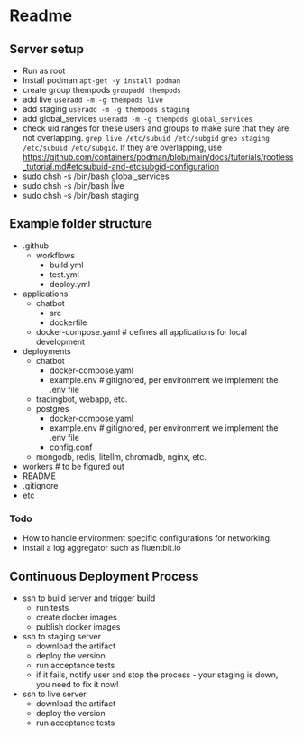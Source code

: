 # Readme

## Server setup
 - Run as root
 - Install podman `apt-get -y install podman`
 - create group thempods `groupadd thempods`
 - add live `useradd -m -g thempods live`
 - add staging `useradd -m -g thempods staging`
 - add global_services `useradd -m -g thempods global_services`
 - check uid ranges for these users and groups to make sure that they are not overlapping. `grep live /etc/subuid /etc/subgid` `grep staging /etc/subuid /etc/subgid`. If they are overlapping, use https://github.com/containers/podman/blob/main/docs/tutorials/rootless_tutorial.md#etcsubuid-and-etcsubgid-configuration
 - sudo chsh -s /bin/bash global_services
 - sudo chsh -s /bin/bash live
 - sudo chsh -s /bin/bash staging


## Example folder structure

- .github
  - workflows
    - build.yml
    - test.yml
    - deploy.yml
- applications 
  - chatbot
    - src
    - dockerfile
  - docker-compose.yaml # defines all applications for local development
- deployments
  - chatbot
    - docker-compose.yaml
    - example.env # gitignored, per environment we implement the .env file
  - tradingbot, webapp, etc.
  - postgres
    - docker-compose.yaml
    - example.env # gitignored, per environment we implement the .env file
    - config.conf
  - mongodb, redis, litellm, chromadb, nginx, etc.
- workers # to be figured out
- README
- .gitignore
- etc

### Todo
- How to handle environment specific configurations for networking. 
- install a log aggregator such as fluentbit.io

## Continuous Deployment Process
  - ssh to build server and trigger build
    - run tests
    - create docker images
    - publish docker images
  - ssh to staging server 
    - download the artifact
    - deploy the version
    - run acceptance tests
    - if it fails, notify user and stop the process - your staging is down, you need to fix it now! 
  - ssh to live server
    - download the artifact
    - deploy the version
    - run acceptance tests 

